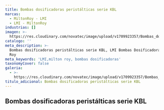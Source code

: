 ```yaml
---
title: Bombas dosificadoras peristálticas serie KBL
marcas:
  - MiltonRoy - LMI
  - LMI - MiltonRoy
industrias: []
imagen: >-
  https://res.cloudinary.com/novatec/image/upload/v1709923357/Bombas_dosificadoras_perist%C3%A1lticas_serie_KBL_mlnm0k.jpg
catalogo: ''
meta_description: >-
  Bombas dosificadoras peristálticas serie KBL, LMI Bombas Dosificadoras, Milton
  Roy
meta_keywords: 'LMI,milton roy, bombas dosificadoras'
taxonomyCover: false
galeria:
  - >-
    https://res.cloudinary.com/novatec/image/upload/v1709923357/Bombas_dosificadoras_perist%C3%A1lticas_serie_KBL_mlnm0k.jpg
titulo_adicional: Bombas dosificadoras peristálticas serie KBL
---
```


## **Bombas dosificadoras peristálticas serie KBL**
